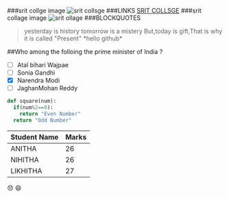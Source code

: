 ###srit collge image
![srit collsge](https://upload.wikimedia.org/wikipedia/en/4/49/Srinivasa_Ramanujan_Institute_of_Technology_logo.png)
###LINKS
[SRIT COLLSGE](https://srit.sc.in)
###srit collage image
![srit ollage](https://tse1.mm.bing.net/th?id=OIP.4pcv7ziDRj6wRzVcw27QWgHaBu&pid=Api&P=0&w=484&h=113)
###BLOCKQUOTES
>yesterday is history
>tomorrow is a mistery
>But,today is gift,That is why it is called "Present"
\*hello github\*


##Who among the folloing the prime minister of India ?
- [ ] Atal bihari Wajpae
- [ ] Sonia Gandhi
- [x] Narendra Modi
- [ ] JaghanMohan Reddy

```python
def square(num):
  if(num%2==0):
    return "Even Number"
  return "Odd Number"
```

Student Name | Marks
---------------|---------------
ANITHA|26
NIHITHA|26
LIKHITHA|27

:disappointed:
:smile:


